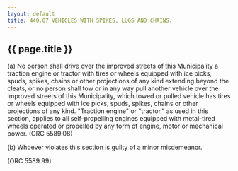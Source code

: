 ```yaml
---
layout: default 
title: 440.07 VEHICLES WITH SPIKES, LUGS AND CHAINS.
---
```


{{ page.title }}
----------------

​(a) No person shall drive over the improved streets of this
Municipality a traction engine or tractor with tires or wheels equipped
with ice picks, spuds, spikes, chains or other projections of any kind
extending beyond the cleats, or no person shall tow or in any way pull
another vehicle over the improved streets of this Municipality, which
towed or pulled vehicle has tires or wheels equipped with ice picks,
spuds, spikes, chains or other projections of any kind. "Traction
engine" or "tractor," as used in this section, applies to all
self-propelling engines equipped with metal-tired wheels operated or
propelled by any form of engine, motor or mechanical power. (ORC
5589.08)

​(b) Whoever violates this section is guilty of a minor misdemeanor.

(ORC 5589.99)
